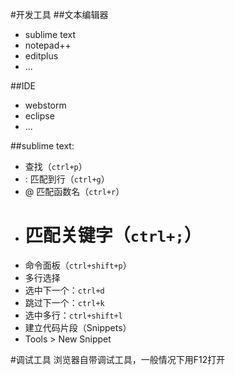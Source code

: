 #开发工具
##文本编辑器
* sublime text
* notepad++
* editplus
* ...

##IDE
* webstorm
* eclipse
* ...

##sublime text:
* 查找（`ctrl+p`）
 * :    匹配到行（`ctrl+g`）
 * @    匹配函数名（`ctrl+r`）
 * #    匹配关键字（`ctrl+;`）
* 命令面板（`ctrl+shift+p`）
* 多行选择
 * 选中下一个：`ctrl+d`
 * 跳过下一个：`ctrl+k`
 * 选中多行：`ctrl+shift+l`
* 建立代码片段（Snippets）
 * Tools > New Snippet

#调试工具
浏览器自带调试工具，一般情况下用F12打开
